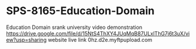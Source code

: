 # SPS-8165-Education-Domain
Education Domain
srank university video demonstration
https://drive.google.com/file/d/15NtS4ThXY4JUqMqB87ULxlThG7j6t3uX/view?usp=sharing
website live link
0hz.d2e.myftpupload.com

